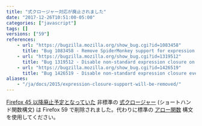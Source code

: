 ```yaml
---
title: "式クロージャー対応が廃止されました"
date: "2017-12-26T10:51:00-05:00"
categories: ["javascript"]
tags: []
versions: ["59"]
references:
    - url: "https://bugzilla.mozilla.org/show_bug.cgi?id=1083458"
      title: "Bug 1083458 - Remove SpiderMonkey support for expression closures (shorthand function syntax)"
    - url: "https://bugzilla.mozilla.org/show_bug.cgi?id=1319512"
      title: "Bug 1319512 - Disable non-standard expression closure on nightly-only"
    - url: "https://bugzilla.mozilla.org/show_bug.cgi?id=1426519"
      title: "Bug 1426519 - Disable non-standard expression closure everywhere"
aliases:
    - "/ja/docs/2015/expression-closure-support-will-be-removed/"
---
```

[Firefox 45 以降廃止予定となっていた](https://www.fxsitecompat.com/ja/docs/2015/expression-closures-are-now-deprecated/) 非標準の [式クロージャー](https://developer.mozilla.org/ja/docs/Web/JavaScript/Reference/Operators/Expression_closures) (ショートハンド関数構文) は Firefox 59 で削除されました。代わりに標準の [アロー関数](https://developer.mozilla.org/ja/docs/Web/JavaScript/Reference/Functions/Arrow_functions) 構文を使用してください。
